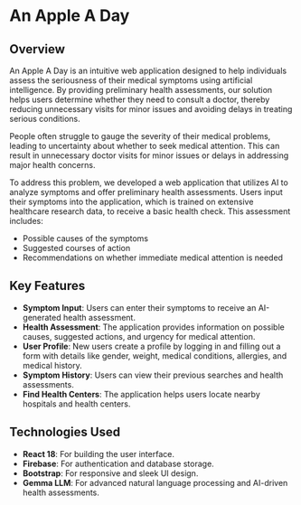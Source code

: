 # An Apple A Day

## Overview

An Apple A Day is an intuitive web application designed to help individuals assess the seriousness of their medical symptoms using artificial intelligence. By providing preliminary health assessments, our solution helps users determine whether they need to consult a doctor, thereby reducing unnecessary visits for minor issues and avoiding delays in treating serious conditions.

People often struggle to gauge the severity of their medical problems, leading to uncertainty about whether to seek medical attention. This can result in unnecessary doctor visits for minor issues or delays in addressing major health concerns.

To address this problem, we developed a web application that utilizes AI to analyze symptoms and offer preliminary health assessments. Users input their symptoms into the application, which is trained on extensive healthcare research data, to receive a basic health check. This assessment includes:

- Possible causes of the symptoms
- Suggested courses of action
- Recommendations on whether immediate medical attention is needed

## Key Features

- **Symptom Input**: Users can enter their symptoms to receive an AI-generated health assessment.
- **Health Assessment**: The application provides information on possible causes, suggested actions, and urgency for medical attention.
- **User Profile**: New users create a profile by logging in and filling out a form with details like gender, weight, medical conditions, allergies, and medical history.
- **Symptom History**: Users can view their previous searches and health assessments.
- **Find Health Centers**: The application helps users locate nearby hospitals and health centers.

## Technologies Used

- **React 18**: For building the user interface.
- **Firebase**: For authentication and database storage.
- **Bootstrap**: For responsive and sleek UI design.
- **Gemma LLM**: For advanced natural language processing and AI-driven health assessments.
